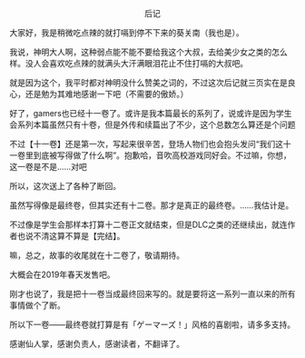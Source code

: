 <p align="center">后记</p>

大家好，我是稍微吃点辣的就打嗝到停不下来的葵关南（我也是）。

我说，神明大人啊，这种弱点能不能不要给我这个大叔，去给美少女之类的怎么样。没人会喜欢吃点辣的就满头大汗满眼泪花止不住打嗝的大叔吧。

就是因为这个，我平时都对神明没什么赞美之词的，不过这次后记就三页实在是良心，还是勉为其难地感谢一下吧（不需要的傲娇。）

好了，gamers也已经十一卷了。或许是我本篇最长的系列了，说或许是因为学生会系列本篇虽然只有十卷，但是外传和续篇出了不少，这个总数怎么算还是个问题

不过【十一卷】还是第一次，写起来很辛苦，登场人物们也会抱头发问“我们这十一卷里到底被写得做了什么啊”。抱歉哈，音吹高校游戏同好会。不过嘛，你想，这一卷是不是……对吧

所以，这次送上了各种了断回。

虽然写得像是最终卷，但其实还有十二卷。那才是真正的最终卷。……我估计是。

不过像是学生会那样本打算十二卷正文就结束，但是DLC之类的还继续出，就连作者也说不清这算不算是【完结】。

嘛，总之，故事的收尾就在十二卷了，敬请期待。

大概会在2019年春天发售吧。

刚才也说了，我是把十一卷当成最终回来写的。就是要将这一系列一直以来的所有事情做个了断。

所以下一卷——最终卷就打算是有「ゲーマーズ！」风格的喜剧啦，请多多支持。

感谢仙人掌，感谢负责人，感谢读者，不翻译了。

